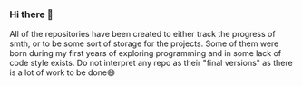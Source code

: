 ### Hi there 👋

<!--
**HdVsha/HdVsha** is a ✨ _special_ ✨ repository because its `README.md` (this file) appears on your GitHub profile.

Here are some ideas to get you started:

- 🔭 I’m currently working on ...
- 🌱 I’m currently learning ...
- 👯 I’m looking to collaborate on ...
- 🤔 I’m looking for help with ...
- 💬 Ask me about ...
- 📫 How to reach me: ...
- 😄 Pronouns: ...
- ⚡ Fun fact: ...
-->
All of the repositories have been created to either track the progress of smth, or to be some sort of storage for the projects. Some of them were born during my first years of exploring programming and in some lack of code style exists. Do not interpret any repo as their "final versions" as there is a lot of work to be done😄
